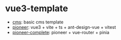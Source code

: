 # vue3-template

- [cms](https://github.com/LoTwT/vue3-template/tree/cms): basic cms template
- [pioneer](https://github.com/LoTwT/vue3-template/tree/pioneer): vue3 + vite + ts + ant-design-vue + vitest
- [pioneer-complete](https://github.com/LoTwT/vue3-template/tree/pioneer-complete): pioneer + vue-router + pinia
